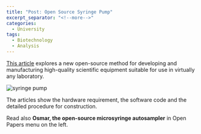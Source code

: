```yaml
---
title: "Post: Open Source Syringe Pump"
excerpt_separator: "<!--more-->"
categories:
  - University
tags:
  - Biotechnology
  - Analysis
---
```


[This article](https://www.appropedia.org/Open-source_syringe_pump) explores a new open-source method for developing and manufacturing high-quality scientific equipment suitable for use in virtually any laboratory. 


![syringe pump](https://www.appropedia.org/images/0/08/Double-pump.jpg)

The articles show the hardware requirement, the software code and the detailed procedure for construction.

Read also **Osmar, the open-source microsyringe autosampler** in Open Papers menu on the left.



